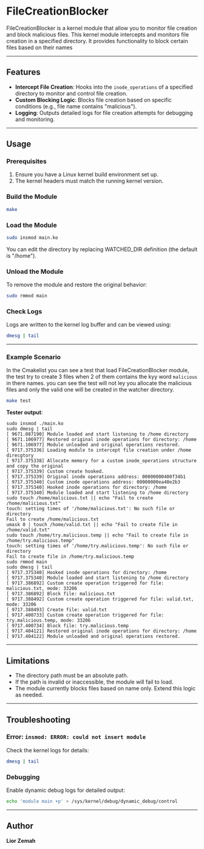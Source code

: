 # FileCreationBlocker
FileCreationBlocker is a kernel module that allow you to monitor file creation and block malicious files.
This kernel module intercepts and monitors file creation in a specified directory. It provides functionality to block certain files based on their names

---

## Features
- **Intercept File Creation**: Hooks into the `inode_operations` of a specified directory to monitor and control file creation.
- **Custom Blocking Logic**: Blocks file creation based on specific conditions (e.g., file name contains "malicious").
- **Logging**: Outputs detailed logs for file creation attempts for debugging and monitoring.

---

## Usage

### Prerequisites
1. Ensure you have a Linux kernel build environment set up.
2. The kernel headers must match the running kernel version.

### Build the Module
```bash
make
```

### Load the Module
```bash
sudo insmod main.ko
```
You can edit the directory by replacing WATCHED_DIR definition (the default is "/home").

### Unload the Module
To remove the module and restore the original behavior:
```bash
sudo rmmod main
```

### Check Logs
Logs are written to the kernel log buffer and can be viewed using:
```bash
dmesg | tail
```

---
### Example Scenario
In the Cmakelist you can see a test that load FileCreationBlocker module, the test try to create 3 files when 2 of them contains the kyy word `malicious` in there names. you can see the test will not ley you allocate the malicious files and only the valid one will be created in the watcher directory.
```bash
make test
```

**Tester output**:
```
sudo insmod ./main.ko
sudo dmesg | tail
[ 9671.087190] Module loaded and start listening to /home directory
[ 9671.106977] Restored original inode operations for directory: /home
[ 9671.106977] Module unloaded and original operations restored.
[ 9717.375336] Loading module to intercept file creation under /home direcgtory
[ 9717.375338] Allocate memory for a custom inode_operations structure and copy the original
[ 9717.375339] Custom create hooked.
[ 9717.375339] Original inode operations address: 00000000400f34b1
[ 9717.375340] Custom inode operations address: 00000000ea40e2b3
[ 9717.375340] Hooked inode operations for directory: /home
[ 9717.375340] Module loaded and start listening to /home directory
sudo touch /home/malicious.txt || echo "Fail to create /home/malicious.txt"
touch: setting times of '/home/malicious.txt': No such file or directory
Fail to create /home/malicious.txt
umask 0 | touch /home/valid.txt || echo "Fail to create file in /home/valid.txt"
sudo touch /home/try.malicious.temp || echo "Fail to create file in /home/try.malicious.temp"
touch: setting times of '/home/try.malicious.temp': No such file or directory
Fail to create file in /home/try.malicious.temp
sudo rmmod main
sudo dmesg | tail
[ 9717.375340] Hooked inode operations for directory: /home
[ 9717.375340] Module loaded and start listening to /home directory
[ 9717.386892] Custom create operation triggered for file: malicious.txt, mode: 33206
[ 9717.386892] Block file: malicious.txt
[ 9717.388492] Custom create operation triggered for file: valid.txt, mode: 33206
[ 9717.388493] Create file: valid.txt
[ 9717.400733] Custom create operation triggered for file: try.malicious.temp, mode: 33206
[ 9717.400734] Block file: try.malicious.temp
[ 9717.404121] Restored original inode operations for directory: /home
[ 9717.404122] Module unloaded and original operations restored.
   ```
---

## Limitations
- The directory path must be an absolute path.
- If the path is invalid or inaccessible, the module will fail to load.
- The module currently blocks files based on name only. Extend this logic as needed.

---

## Troubleshooting

### Error: `insmod: ERROR: could not insert module`
Check the kernel logs for details:
```bash
dmesg | tail
```

### Debugging
Enable dynamic debug logs for detailed output:
```bash
echo 'module main +p' > /sys/kernel/debug/dynamic_debug/control
```

---

## Author
**Lior Zemah**  
